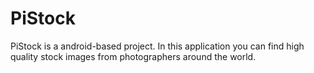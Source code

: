 # PiStock
PiStock is a android-based project.
In this application you can find high quality stock images from photographers around the world.
